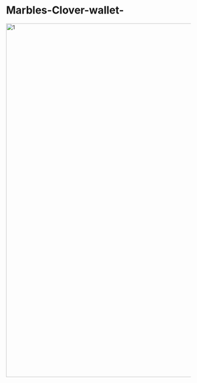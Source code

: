 # Marbles-Clover-wallet-
<img width="962" alt="1" src="https://user-images.githubusercontent.com/73014464/126435380-353b45ec-88e2-49f4-8257-5e3bc87584ad.png">



